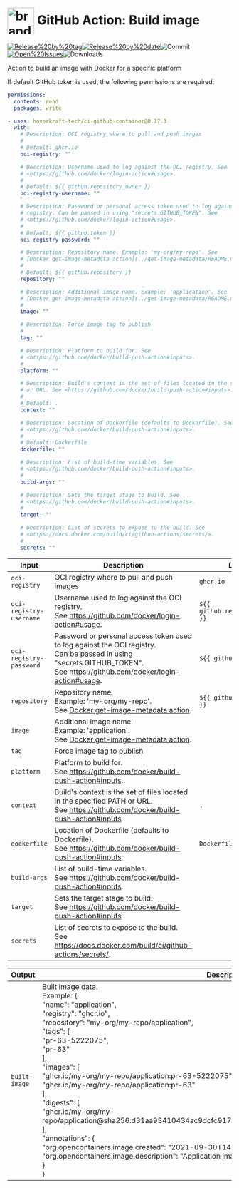 <!-- start title -->

# <img src=".github/ghadocs/branding.svg" width="60px" align="center" alt="branding<icon:package color:gray-dark>" /> GitHub Action: Build image

<!-- end title -->
<!--
// jscpd:ignore-start
-->
<!-- start badges -->

<a href="https%3A%2F%2Fgithub.com%2Fhoverkraft-tech%2Fci-github-container%2Freleases%2Flatest"><img src="https://img.shields.io/github/v/release/hoverkraft-tech/ci-github-container?display_name=tag&sort=semver&logo=github&style=flat-square" alt="Release%20by%20tag" /></a><a href="https%3A%2F%2Fgithub.com%2Fhoverkraft-tech%2Fci-github-container%2Freleases%2Flatest"><img src="https://img.shields.io/github/release-date/hoverkraft-tech/ci-github-container?display_name=tag&sort=semver&logo=github&style=flat-square" alt="Release%20by%20date" /></a><img src="https://img.shields.io/github/last-commit/hoverkraft-tech/ci-github-container?logo=github&style=flat-square" alt="Commit" /><a href="https%3A%2F%2Fgithub.com%2Fhoverkraft-tech%2Fci-github-container%2Fissues"><img src="https://img.shields.io/github/issues/hoverkraft-tech/ci-github-container?logo=github&style=flat-square" alt="Open%20Issues" /></a><img src="https://img.shields.io/github/downloads/hoverkraft-tech/ci-github-container/total?logo=github&style=flat-square" alt="Downloads" />

<!-- end badges -->
<!--
// jscpd:ignore-end
-->
<!-- start description -->

Action to build an image with Docker for a specific platform

<!-- end description -->
<!-- start contents -->
<!-- end contents -->

If default GitHub token is used, the following permissions are required:

```yml
permissions:
  contents: read
  packages: write
```

<!-- start usage -->

```yaml
- uses: hoverkraft-tech/ci-github-container@0.17.3
  with:
    # Description: OCI registry where to pull and push images
    #
    # Default: ghcr.io
    oci-registry: ""

    # Description: Username used to log against the OCI registry. See
    # <https://github.com/docker/login-action#usage>.
    #
    # Default: ${{ github.repository_owner }}
    oci-registry-username: ""

    # Description: Password or personal access token used to log against the OCI
    # registry. Can be passed in using "secrets.GITHUB_TOKEN". See
    # <https://github.com/docker/login-action#usage>.
    #
    # Default: ${{ github.token }}
    oci-registry-password: ""

    # Description: Repository name. Example: 'my-org/my-repo'. See
    # [Docker get-image-metadata action](../get-image-metadata/README.md).
    #
    # Default: ${{ github.repository }}
    repository: ""

    # Description: Additional image name. Example: 'application'. See
    # [Docker get-image-metadata action](../get-image-metadata/README.md).
    #
    image: ""

    # Description: Force image tag to publish
    #
    tag: ""

    # Description: Platform to build for. See
    # <https://github.com/docker/build-push-action#inputs>.
    #
    platform: ""

    # Description: Build's context is the set of files located in the specified PATH
    # or URL. See <https://github.com/docker/build-push-action#inputs>.
    #
    # Default: .
    context: ""

    # Description: Location of Dockerfile (defaults to Dockerfile). See
    # <https://github.com/docker/build-push-action#inputs>.
    #
    # Default: Dockerfile
    dockerfile: ""

    # Description: List of build-time variables. See
    # <https://github.com/docker/build-push-action#inputs>.
    #
    build-args: ""

    # Description: Sets the target stage to build. See
    # <https://github.com/docker/build-push-action#inputs>.
    #
    target: ""

    # Description: List of secrets to expose to the build. See
    # <https://docs.docker.com/build/ci/github-actions/secrets/>.
    #
    secrets: ""
```

<!-- end usage -->
<!-- start inputs -->

| **Input**                          | **Description**                                                                                                                                                                      | **Default**                                 | **Required** |
| ---------------------------------- | ------------------------------------------------------------------------------------------------------------------------------------------------------------------------------------ | ------------------------------------------- | ------------ |
| <code>oci-registry</code>          | OCI registry where to pull and push images                                                                                                                                           | <code>ghcr.io</code>                        | **true**     |
| <code>oci-registry-username</code> | Username used to log against the OCI registry.<br />See <https://github.com/docker/login-action#usage>.                                                                              | <code>${{ github.repository_owner }}</code> | **true**     |
| <code>oci-registry-password</code> | Password or personal access token used to log against the OCI registry.<br />Can be passed in using "secrets.GITHUB_TOKEN".<br />See <https://github.com/docker/login-action#usage>. | <code>${{ github.token }}</code>            | **true**     |
| <code>repository</code>            | Repository name.<br />Example: 'my-org/my-repo'.<br />See [Docker get-image-metadata action](../get-image-metadata/README.md).                                                       | <code>${{ github.repository }}</code>       | **false**    |
| <code>image</code>                 | Additional image name.<br />Example: 'application'.<br />See [Docker get-image-metadata action](../get-image-metadata/README.md).                                                    |                                             | **false**    |
| <code>tag</code>                   | Force image tag to publish                                                                                                                                                           |                                             | **false**    |
| <code>platform</code>              | Platform to build for.<br />See <https://github.com/docker/build-push-action#inputs>.                                                                                                |                                             | **true**     |
| <code>context</code>               | Build's context is the set of files located in the specified PATH or URL.<br />See <https://github.com/docker/build-push-action#inputs>.                                             | <code>.</code>                              | **false**    |
| <code>dockerfile</code>            | Location of Dockerfile (defaults to Dockerfile).<br />See <https://github.com/docker/build-push-action#inputs>.                                                                      | <code>Dockerfile</code>                     | **false**    |
| <code>build-args</code>            | List of build-time variables.<br />See <https://github.com/docker/build-push-action#inputs>.                                                                                         |                                             | **false**    |
| <code>target</code>                | Sets the target stage to build.<br />See <https://github.com/docker/build-push-action#inputs>.                                                                                       |                                             | **false**    |
| <code>secrets</code>               | List of secrets to expose to the build.<br />See <https://docs.docker.com/build/ci/github-actions/secrets/>.                                                                         |                                             | **false**    |

<!-- end inputs -->
<!-- start outputs -->

| **Output**               | **Description**                                                                                                                                                                                                                                                                                                                                                                                                                                                                                                                                                                                                                                                            |
| ------------------------ | -------------------------------------------------------------------------------------------------------------------------------------------------------------------------------------------------------------------------------------------------------------------------------------------------------------------------------------------------------------------------------------------------------------------------------------------------------------------------------------------------------------------------------------------------------------------------------------------------------------------------------------------------------------------------- |
| <code>built-image</code> | Built image data.<br />Example: {<br /> "name": "application",<br /> "registry": "ghcr.io",<br /> "repository": "my-org/my-repo/application",<br /> "tags": [<br /> "pr-63-5222075",<br /> "pr-63"<br /> ],<br /> "images": [<br /> "ghcr.io/my-org/my-repo/application:pr-63-5222075",<br /> "ghcr.io/my-org/my-repo/application:pr-63"<br /> ],<br /> "digests": [<br /> "ghcr.io/my-org/my-repo/application@sha256:d31aa93410434ac9dcfc9179cac2cb1fd4d7c27f11527addc40299c7c675f49d"<br /> ],<br /> "annotations": {<br /> "org.opencontainers.image.created": "2021-09-30T14:00:00Z",<br /> "org.opencontainers.image.description": "Application image"<br /> }<br />} |

<!-- end outputs -->
<!-- start [.github/ghadocs/examples/] -->
<!-- end [.github/ghadocs/examples/] -->
